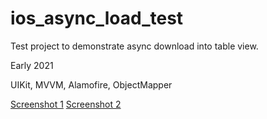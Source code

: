 # ios_async_load_test

Test project to demonstrate async download into table view.

Early 2021

UIKit, MVVM, Alamofire, ObjectMapper

[Screenshot 1](images/1.png)
[Screenshot 2](images/2.png)
